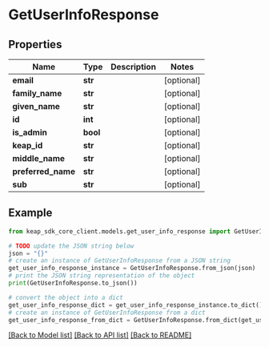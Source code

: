 # GetUserInfoResponse


## Properties

Name | Type | Description | Notes
------------ | ------------- | ------------- | -------------
**email** | **str** |  | [optional] 
**family_name** | **str** |  | [optional] 
**given_name** | **str** |  | [optional] 
**id** | **int** |  | [optional] 
**is_admin** | **bool** |  | [optional] 
**keap_id** | **str** |  | [optional] 
**middle_name** | **str** |  | [optional] 
**preferred_name** | **str** |  | [optional] 
**sub** | **str** |  | [optional] 

## Example

```python
from keap_sdk_core_client.models.get_user_info_response import GetUserInfoResponse

# TODO update the JSON string below
json = "{}"
# create an instance of GetUserInfoResponse from a JSON string
get_user_info_response_instance = GetUserInfoResponse.from_json(json)
# print the JSON string representation of the object
print(GetUserInfoResponse.to_json())

# convert the object into a dict
get_user_info_response_dict = get_user_info_response_instance.to_dict()
# create an instance of GetUserInfoResponse from a dict
get_user_info_response_from_dict = GetUserInfoResponse.from_dict(get_user_info_response_dict)
```
[[Back to Model list]](../README.md#documentation-for-models) [[Back to API list]](../README.md#documentation-for-api-endpoints) [[Back to README]](../README.md)


